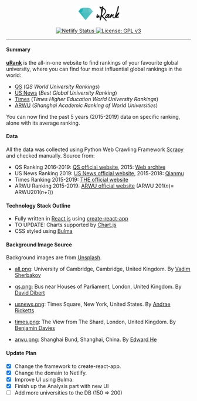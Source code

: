 <p align="center">
    <a href="https://urank.netlify.com">
        <img alt="uRank" src="urank/src/static/logo.png" width="125" />
    </a>
</p>
<p align="center">
    <a href="https://app.netlify.com/sites/urank/deploys">
        <img src="https://api.netlify.com/api/v1/badges/d322113a-ae2c-4533-b8f0-9f2b676ea3b1/deploy-status" alt="Netlify Status" />
    </a>
    <a href="https://www.gnu.org/licenses/gpl-3.0">
        <img src="https://img.shields.io/badge/License-GPLv3-blue.svg" alt="License: GPL v3" />
    </a>
</p>

---
#### Summary

**[uRank](https://urank.netlify.com)** is the all-in-one website to find rankings of your favourite global university, where you can find four most influential global rankings in the world:

- [QS](https://www.topuniversities.com) (*QS World University Rankings*)
- [US News](https://www.usnews.com/education/best-global-universities) (*Best Global University Ranking*)
- [Times](https://www.timeshighereducation.com) (*Times Higher Education World University Rankings*)
- [ARWU](http://www.shanghairanking.com) (*Shanghai Academic Ranking of World Universities*)

You can now find the past 5 years (2015-2019) data on specific ranking, alone with its average ranking.

#### Data

All the data was collected using Python Web Crawling Framework [Scrapy](https://scrapy.org) and checked manually. Source from:

* QS Ranking 2016-2019: [QS official website](https://www.topuniversities.com/university-rankings/world-university-rankings/2019), 2015: [Web archive](https://web.archive.org)
* US News Ranking 2019: [US News official website](https://www.usnews.com/education/best-global-universities/rankings), 2015-2018: [Qianmu](http://www.qianmu.org)
* Times Ranking 2015-2019: [THE official website](https://www.timeshighereducation.com/world-university-rankings/2019/world-ranking#!/page/0/length/25/sort_by/rank/sort_order/asc/cols/stats)
* ARWU Ranking 2015-2019: [ARWU official website](http://www.shanghairanking.com/ARWU2018.html) (ARWU 201(*n*)= ARWU201(*n+1*))

#### Technology Stack Outline

* Fully written in [React.js](https://reactjs.org) using [create-react-app](https://github.com/facebook/create-react-app)
* TO UPDATE: Charts supported by [Chart.js](https://www.chartjs.org)
* CSS styled using [Bulma](https://bulma.io)

#### Background Image Source

Background images are from [Unsplash](https://unsplash.com).

- [all.png](urank/src/static/all.png): University of Cambridge, Cambridge, United Kingdom. By [Vadim Sherbakov](https://unsplash.com/@madebyvadim)

- [qs.png](urank/src/static/qs.png): Bus near Houses of Parliament, London, United Kingdom. By [David Dibert](https://unsplash.com/@dibert)

- [usnews.png](urank/src/static/usnews.png): Times Square, New York, United States. By [Andrae Ricketts](https://unsplash.com/@drezart)

- [times.png](urank/src/static/times.png): The View from The Shard, London, United Kingdom. By [Benjamin Davies](https://unsplash.com/@bendavisual)

- [arwu.png](urank/src/static/arwu.png): Shanghai Bund, Shanghai, China. By [Edward He](https://unsplash.com/@bingham008)

#### Update Plan

- [x] Change the framework to create-react-app.
- [x] Change the domain to Netlify.
- [x] Improve UI using Bulma.
- [x] Finish up the Analysis part with new UI
- [ ] Add more universities to the DB (150 => 200)
